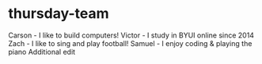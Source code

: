 # thursday-team
Carson - I like to build computers!
Victor - I study in BYUI online since 2014
Zach - I like to sing and play football!
Samuel - I enjoy coding & playing the piano
Additional edit
